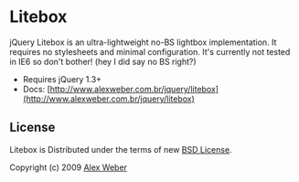 # Litebox

jQuery Litebox is an ultra-lightweight no-BS lightbox implementation.  It requires no stylesheets and minimal configuration. It's currently not tested in IE6 so don't bother! (hey I did say no BS right?)

* Requires jQuery 1.3+
* Docs: [http://www.alexweber.com.br/jquery/litebox](http://www.alexweber.com.br/jquery/litebox)


## License

Litebox is Distributed under the terms of new [BSD License](http://www.opensource.org/licenses/bsd-license.php).

Copyright (c) 2009 [Alex Weber](http://alexweber.com.br)
